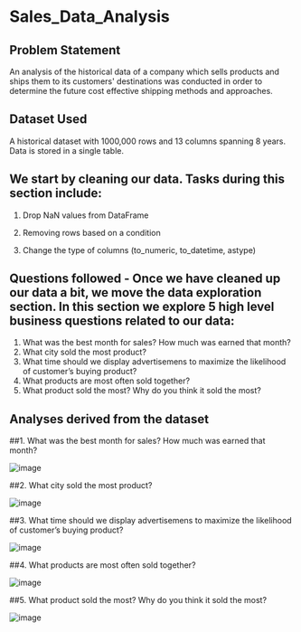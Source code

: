 # Sales_Data_Analysis

## Problem Statement
An analysis of the historical data of a company which sells products and ships them to its customers' destinations was conducted in order to determine the future cost effective shipping methods and approaches.

## Dataset Used
A historical dataset with 1000,000 rows and 13 columns spanning 8 years. Data is stored in a single table.

## We start by cleaning our data. Tasks during this section include:

1. Drop NaN values from DataFrame

2. Removing rows based on a condition

3. Change the type of columns (to_numeric, to_datetime, astype)


## Questions followed - Once we have cleaned up our data a bit, we move the data exploration section. In this section we explore 5 high level business questions related to our data:
1. What was the best month for sales? How much was earned that month?
2. What city sold the most product?
3. What time should we display advertisemens to maximize the likelihood of customer’s buying product?
4. What products are most often sold together?
5. What product sold the most? Why do you think it sold the most?

## Analyses derived from the dataset
##1. What was the best month for sales? How much was earned that month?

![image](https://user-images.githubusercontent.com/41379292/201622032-8426c5ca-7a0b-415d-a071-b02fa34f1ae7.png)

##2. What city sold the most product?

![image](https://user-images.githubusercontent.com/41379292/201622210-ec4183d4-b5b9-4ac5-9ddc-5b90ba003d4b.png)

##3. What time should we display advertisemens to maximize the likelihood of customer’s buying product?

![image](https://user-images.githubusercontent.com/41379292/201622281-926fcd92-b92b-42fc-ab77-6fdea29ab085.png)

##4. What products are most often sold together?

![image](https://user-images.githubusercontent.com/41379292/201622460-1e4cc7b8-a88d-4298-aebb-3a9b7fba9cd3.png)

##5. What product sold the most? Why do you think it sold the most?

![image](https://user-images.githubusercontent.com/41379292/201622514-272a6db3-da9e-4a16-8d6a-3a03cb7f6d6d.png)

